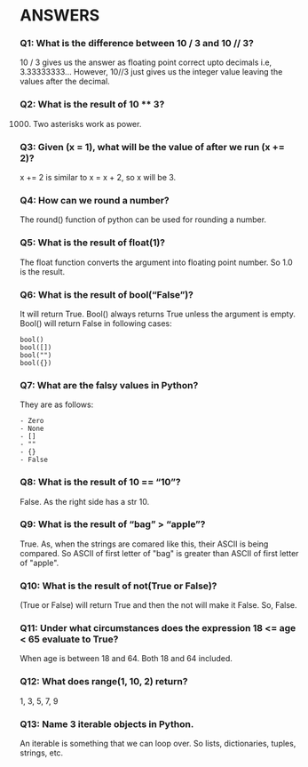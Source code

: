 # ANSWERS

### Q1: What is the difference between 10 / 3 and 10 // 3?
10 / 3 gives us the answer as floating point correct upto decimals i.e, 3.33333333... However, 10//3 just gives us the integer value leaving the values after the decimal.

### Q2: What is the result of 10 ** 3?
1000. Two asterisks work as power.

### Q3: Given (x = 1), what will be the value of after we run (x += 2)?
x += 2 is similar to x = x + 2, so x will be 3.

### Q4: How can we round a number?
The round() function of python can be used for rounding a number. 

### Q5: What is the result of float(1)?
The float function converts the argument into floating point number. So 1.0 is the result.

### Q6: What is the result of bool(“False”)?
It will return True. Bool() always returns True unless the argument is empty. Bool() will return False in following cases: 
```
bool()
bool([])
bool("")
bool({})
```

### Q7: What are the falsy values in Python?
They are as follows:
```
- Zero
- None
- []
- ""
- {}
- False
```

### Q8: What is the result of 10 == “10”?
False. As the right side has a str 10. 

### Q9: What is the result of “bag” > “apple”?
True. As, when the strings are comared like this, their ASCII is being compared. So ASCII of first letter of "bag" is greater than ASCII of first letter of "apple".

### Q10: What is the result of not(True or False)?
(True or False) will return True and then the not will make it False. So, False.

### Q11: Under what circumstances does the expression 18 <= age < 65 evaluate to True?
When age is between 18 and 64. Both 18 and 64 included. 

### Q12: What does range(1, 10, 2) return?
1, 3, 5, 7, 9

### Q13: Name 3 iterable objects in Python.
An iterable is something that we can loop over. So lists, dictionaries, tuples, strings, etc.